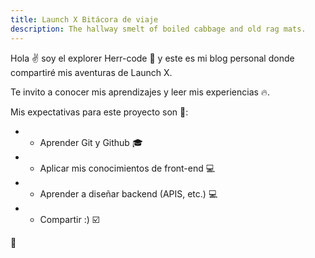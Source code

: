 ```yaml
---
title: Launch X Bitácora de viaje
description: The hallway smelt of boiled cabbage and old rag mats.
---
```


Hola ✌️  soy el explorer Herr-code 🌟 y este es mi blog personal donde compartiré mis aventuras de Launch X.

Te invito a conocer mis aprendizajes y leer mis experiencias 🔥.

Mis expectativas para este proyecto son 🎒:
- * Aprender Git y Github 🎓
- * Aplicar mis conocimientos de front-end 💻
- * Aprender a diseñar backend (APIS, etc.) 💻
- * Compartir :) ☑️

🚀
